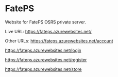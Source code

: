 # FatePS
Website for FatePS OSRS private server.

Live URL: https://fateps.azurewebsites.net/

Other URLs:
https://fateps.azurewebsites.net/account

https://fateps.azurewebsites.net/login

https://fateps.azurewebsites.net/register

https://fateps.azurewebsites.net/store
